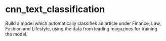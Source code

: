 # cnn_text_classification
Build a model which automatically classifies an article under Finance, Law, Fashion and Lifestyle, using the data from leading magazines for training the model.
